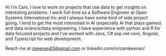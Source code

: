 Hi I'm Cam, I love to work on projects that use data to get insights on interesting problems. 
I work full-time as a Software Engineer at Open Systems International Inc and I always have some
kind of side project going. I tend to get the most interested in AI (especially AI that plays games)
and data science/data enigneering. I have experience with python and R for data focused projects and 
I've worked with Java, C# asp.net core, Angular, and Typescript for web development. 

Reach me at ckeenan43@gmail.com or linkedin.com/in/camkeenan/
